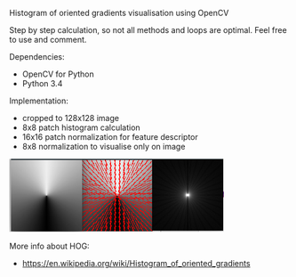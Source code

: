 
Histogram of oriented gradients visualisation using OpenCV 

Step by step calculation, so not all methods and loops are optimal. Feel free to use and comment.

Dependencies:
- OpenCV for Python
- Python 3.4

Implementation:
- cropped to 128x128 image
- 8x8 patch histogram calculation
- 16x16 patch normalization for feature descriptor
- 8x8 normalization to visualise only on image

![Histogram of gradient result](https://raw.githubusercontent.com/stihl1210/HOG-CV/master/hog_result.png)


More info about HOG:
- https://en.wikipedia.org/wiki/Histogram_of_oriented_gradients
